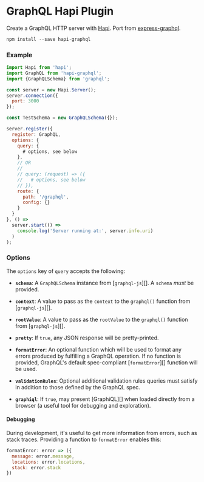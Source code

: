 # GraphQL Hapi Plugin

Create a GraphQL HTTP server with [Hapi](http://hapijs.com).
Port from [express-graphql](https://github.com/graphql/express-graphql).

```js
npm install --save hapi-graphql
```

### Example

```js
import Hapi from 'hapi';
import GraphQL from 'hapi-graphql';
import {GraphQLSchema} from 'graphql';

const server = new Hapi.Server();
server.connection({
  port: 3000
});

const TestSchema = new GraphQLSchema({});

server.register({
  register: GraphQL,
  options: {
    query: {
      # options, see below
    },
    // OR
    //
    // query: (request) => ({
    //   # options, see below
    // }),
    route: {
      path: '/graphql',
      config: {}
    }
  }
}, () =>
  server.start(() =>
    console.log('Server running at:', server.info.uri)
  )
);
```

### Options

The `options` key of `query` accepts the following:

  * **`schema`**: A `GraphQLSchema` instance from [`graphql-js`][].
    A `schema` *must* be provided.

  * **`context`**: A value to pass as the `context` to the `graphql()`
    function from [`graphql-js`][].

  * **`rootValue`**: A value to pass as the `rootValue` to the `graphql()`
    function from [`graphql-js`][].

  * **`pretty`**: If `true`, any JSON response will be pretty-printed.

  * **`formatError`**: An optional function which will be used to format any
    errors produced by fulfilling a GraphQL operation. If no function is
    provided, GraphQL's default spec-compliant [`formatError`][] function will
    be used.

  * **`validationRules`**: Optional additional validation rules queries must
    satisfy in addition to those defined by the GraphQL spec.

  * **`graphiql`**: If `true`, may present [GraphiQL][] when loaded directly
    from a browser (a useful tool for debugging and exploration).

#### Debugging

During development, it's useful to get more information from errors, such as
stack traces. Providing a function to `formatError` enables this:

```js
formatError: error => ({
  message: error.message,
  locations: error.locations,
  stack: error.stack
})
```
